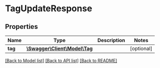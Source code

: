 # TagUpdateResponse

## Properties
Name | Type | Description | Notes
------------ | ------------- | ------------- | -------------
**tag** | [**\Swagger\Client\Model\Tag**](Tag.md) |  | [optional] 

[[Back to Model list]](../README.md#documentation-for-models) [[Back to API list]](../README.md#documentation-for-api-endpoints) [[Back to README]](../README.md)


